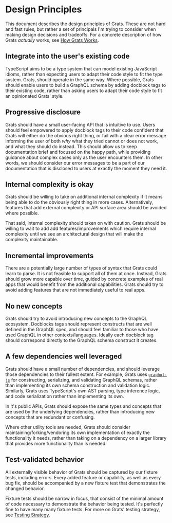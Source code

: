 # Design Principles

This document describes the design principles of Grats. These are not hard and fast rules, but rather a set of principals I'm trying to consider when making design decisions and tradeoffs. For a concrete description of how Grats _actually_ works, see [How Grats Works](./03-how-grats-works.md).

## Integrate into the user's existing code

TypeScript aims to be a type system that can model existing JavaScript idioms, rather than expecting users to adapt their code style to fit the type system. Grats, should operate in the same way. Where possible, Grats should enable users to build a GraphQL schema by adding docblock tags to their existing code, rather than asking users to adapt their code style to fit an opinionated Grats' style.

## Progressive disclosure

Grats should have a small user-facing API that is intuitive to use. Users should feel empowered to apply docblock tags to their code confident that Grats will either do the obvious right thing, or fail with a clear error message informing the user of both _why_ what they tried cannot or does not work, and what they should do instead. This should allow us to keep documentation brief and focused on the happy path, while providing guidance about complex cases only as the user encounters them. In other words, we should consider our error messages to be a part of our documentation that is disclosed to users at exactly the moment they need it.

## Internal complexity is okay

Grats should be willing to take on additional internal complexity if it means being able to do the obviously right thing in more cases. Alternatively, features that add external complexity or API surface area should be avoided where possible.

That said, internal complexity should taken on with caution. Grats should be willing to wait to add add features/improvements which require internal complexity until we see an architectural design that will make the complexity maintainable.

## Incremental improvements

There are a potentially large number of types of syntax that Grats could learn to parse. It is not feasible to support all of them at once. Instead, Grats should grow more capable over time, guided by concrete examples of real apps that would benefit from the additional capabilities. Grats should try to avoid adding features that are not immediately useful to real apps.

## No new concepts

Grats should try to avoid introducing new concepts to the GraphQL ecosystem. Docblocks tags should represent constructs that are well defined in the GraphQL spec, and should feel familiar to those who have used GraphQL in other contexts/languages. Ideally each docblock tag should correspond directly to the GraphQL schema construct it creates.

## A few dependencies well leveraged

Grats should have a small number of dependencies, and should leverage those dependencies to their fullest extent. For example, Grats uses [`graphql-js`](https://graphql.org/graphql-js/) for constructing, serializing, and validating GraphQL schemas, rather than implementing its own schema construction and validation logic. Similarly, Grats uses TypeScript's own AST parsing, type inference logic, and code serialization rather than implementing its own.

In it's public APIs, Grats should expose the same types and concepts that are used by the underlying dependencies, rather than introducing new concepts that are redundant or confusing.

Where other utility tools are needed, Grats should consider maintaining/forking/vendoring its own implementation of exactly the functionality it needs, rather than taking on a dependency on a larger library that provides more functionality than is needed.

## Test-validated behavior

All externally visible behavior of Grats should be captured by our fixture tests, including errors. Every added feature or capability, as well as every bug fix, should be accompanied by a new fixture test that demonstrates the changed behavior.

Fixture tests should be narrow in focus, that consist of the minimal amount of code necessary to demonstrate the behavior being tested. It's perfectly fine to have many many fixture tests. For more on Grats' testing strategy, see [Testing Strategy](./07-testing-strategy.md).
